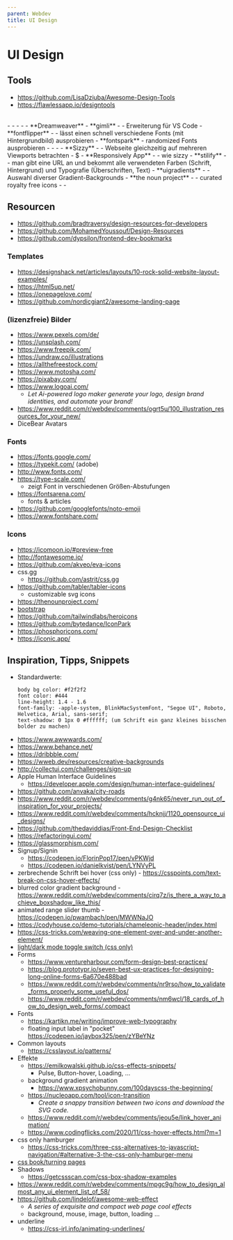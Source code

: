```yaml
---
parent: Webdev
title: UI Design
---
```


# UI Design

## Tools
- <https://github.com/LisaDziuba/Awesome-Design-Tools>
- <https://flawlessapp.io/designtools>
<br/>
- <https://www.figma.com/>
- <https://www.adobe.com/uk/products/xd.html>
- <https://balsamiq.com/>
- <https://www.sketchapp.com/>
- **Dreamweaver**
- **gimli**
  - <https://gimli.app/>
  - Erweiterung für VS Code
- **fontflipper**
  - <https://fontflipper.com>
  - lässt einen schnell verschiedene Fonts (mit Hintergrundbild) ausprobieren
- **fontspark**
  - randomized Fonts ausprobieren
  - <https://fontspark.app/>
- <https://www.fontkey.design/>
- <https://www.invisionapp.com/>
- **Sizzy**
  - <https://sizzy.co/>
  - Webseite gleichzeitig auf mehreren Viewports betrachten
  - $
- **Responsively App**
  - <https://github.com/manojVivek/responsively-app>
  - wie sizzy
- **stilify**
  - <http://stylifyme.com/>
  - man gibt eine URL an und bekommt alle verwendeten Farben (Schrift, Hintergrund) und Typografie (Überschriften, Text)
- **uigradients**
  - <https://uigradients.com/>
  - Auswahl diverser Gradient-Backgrounds
- **the noun project**
  - <https://thenounproject.com/>
  - curated royalty free icons 
- <https://hero-generator.netlify.app/>
- <https://github.com/Yqnn/svg-path-editor>


## Resourcen
- <https://github.com/bradtraversy/design-resources-for-developers>
- <https://github.com/MohamedYoussouf/Design-Resources>
- <https://github.com/dypsilon/frontend-dev-bookmarks>

### Templates
- <https://designshack.net/articles/layouts/10-rock-solid-website-layout-examples/>
- <https://html5up.net/>
- <https://onepagelove.com/>
- <https://github.com/nordicgiant2/awesome-landing-page>

### (lizenzfreie) Bilder
- <https://www.pexels.com/de/>
- <https://unsplash.com/>
- <https://www.freepik.com/>
- <https://undraw.co/illustrations>
- <https://allthefreestock.com/>
- <https://www.motosha.com/>
- <https://pixabay.com/>
- <https://www.logoai.com/>
  - *Let Ai-powered logo maker generate your logo, design brand identities, and automate your brand!*
- https://www.reddit.com/r/webdev/comments/ogrt5u/100_illustration_resources_for_your_new/
- DiceBear Avatars

### Fonts
- <https://fonts.google.com/>
- <https://typekit.com/> (adobe)
- <http://www.fonts.com/>
- <https://type-scale.com/>
  - zeigt Font in verschiedenen Größen-Abstufungen
- <https://fontsarena.com/>
  - fonts & articles
- <https://github.com/googlefonts/noto-emoji>
- <https://www.fontshare.com/>

### Icons
- <https://icomoon.io/#preview-free>
- <http://fontawesome.io/>
- <https://github.com/akveo/eva-icons>
- css.gg
  - <https://github.com/astrit/css.gg>
- <https://github.com/tabler/tabler-icons>
  - customizable svg icons
- <https://thenounproject.com/>
- [bootstrap](https://github.com/twbs/icons)
- <https://github.com/tailwindlabs/heroicons>
- <https://github.com/bytedance/IconPark>
- <https://phosphoricons.com/>
- <https://iconic.app/>


## Inspiration, Tipps, Snippets
- Standardwerte:
  ```
  body bg color: #f2f2f2
  font color: #444
  line-height: 1.4 - 1.6
  font-family: -apple-system, BlinkMacSystemFont, "Segoe UI", Roboto, Helvetica, Arial, sans-serif;
  text-shadow: 0 1px 0 #ffffff; (um Schrift ein ganz kleines bisschen bolder zu machen)
  ```
- <https://www.awwwards.com/>
- <https://www.behance.net/>
- <https://dribbble.com/>
- <https://wweb.dev/resources/creative-backgrounds>
- <http://collectui.com/challenges/sign-up>
- Apple Human Interface Guidelines
  - <https://developer.apple.com/design/human-interface-guidelines/>
- <https://github.com/anvaka/city-roads>
- <https://www.reddit.com/r/webdev/comments/g4nk65/never_run_out_of_inspiration_for_your_projects/>
- <https://www.reddit.com/r/webdev/comments/hcknjj/1120_opensource_ui_designs/>
- <https://github.com/thedaviddias/Front-End-Design-Checklist>
- <https://refactoringui.com/>
- <https://glassmorphism.com/>
- Signup/Signin
  - <https://codepen.io/FlorinPop17/pen/vPKWjd>
  - <https://codepen.io/danielkvist/pen/LYNVyPL>
- zerbrechende Schrift bei hover (css only) - <https://csspoints.com/text-break-on-css-hover-effects/>
- blurred color gradient background - <https://www.reddit.com/r/webdev/comments/cirq7z/is_there_a_way_to_achieve_boxshadow_like_this/>
- animated range slider thumb - <https://codepen.io/pwambach/pen/MWWNaJO>
- <https://codyhouse.co/demo-tutorials/chameleonic-header/index.html>
- <https://css-tricks.com/weaving-one-element-over-and-under-another-element/>
- [light/dark mode toggle switch (css only)](https://codepen.io/havardob/full/MWawKVy)
- Forms
  - <https://www.ventureharbour.com/form-design-best-practices/>
  - <https://blog.prototypr.io/seven-best-ux-practices-for-designing-long-online-forms-6a670e488bad>
  - <https://www.reddit.com/r/webdev/comments/nr9rso/how_to_validate_forms_properly_some_useful_dos/>
  - <https://www.reddit.com/r/webdev/comments/nm6wcl/18_cards_of_how_to_design_web_forms/.compact>
- Fonts
  - <https://kartikn.me/writing/improve-web-typography>
  - floating input label in "pocket" <https://codepen.io/jaybox325/pen/zYBeYNz>
- Common layouts
  - https://csslayout.io/patterns/
- Effekte
  - <https://emilkowalski.github.io/css-effects-snippets/>
    - Pulse, Button-hover, Loading, ...
  - background gradient animation
    - <https://www.xpsychobunny.com/100dayscss-the-beginning/>
  - <https://nucleoapp.com/tool/icon-transition>
    - *Create a snappy transition between two icons and download the SVG code.*
  - <https://www.reddit.com/r/webdev/comments/jeou5e/link_hover_animation/>
  - <https://www.codingflicks.com/2020/11/css-hover-effects.html?m=1>
- css only hamburger
  - <https://css-tricks.com/three-css-alternatives-to-javascript-navigation/#alternative-3-the-css-only-hamburger-menu>
- [css book/turning pages](https://codepen.io/amit_sheen/pen/WNweryv)
- Shadows
  - <https://getcssscan.com/css-box-shadow-examples>
- <https://www.reddit.com/r/webdev/comments/mpgc9g/how_to_design_almost_any_ui_element_list_of_58/>
- <https://github.com/lindelof/awesome-web-effect>
  - *A series of exquisite and compact web page cool effects*
  - background, mouse, image, button, loading ...
- underline
  - <https://css-irl.info/animating-underlines/>
